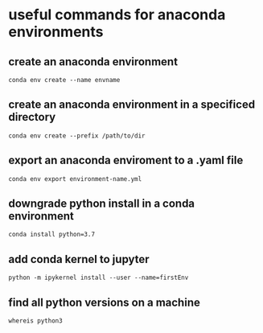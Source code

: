 # useful commands for anaconda environments

## create an anaconda environment

```
conda env create --name envname
```

## create an anaconda environment in a specificed directory

```
conda env create --prefix /path/to/dir
```
## export an anaconda enviroment to a .yaml file
```
conda env export environment-name.yml
```


## downgrade python install in a conda environment
```
conda install python=3.7
```

## add conda kernel to jupyter
```
python -m ipykernel install --user --name=firstEnv
```

## find all python versions on a machine
```
whereis python3
```

